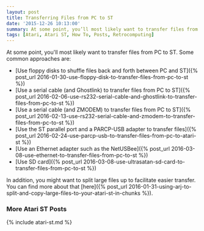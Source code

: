 ```yaml
---
layout: post
title: Transferring Files from PC to ST
date: '2015-12-26 10:13:00'
summary: At some point, you’ll most likely want to transfer files from PC to ST. Some common approaches are ...
tags: [Atari, Atari ST, How To, Posts, Retrocomputing]
---
```


At some point, you'll most likely want to transfer files from PC to ST. Some common approaches are:

* [Use floppy disks to shuffle files back and forth between PC and ST]({% post_url 2016-01-30-use-floppy-disk-to-transfer-files-from-pc-to-st %})
* [Use a serial cable (and Ghostlink) to transfer files from PC to ST]({% post_url 2016-02-06-use-rs232-serial-cable-and-ghostlink-to-transfer-files-from-pc-to-st %})
* [Use a serial cable (and ZMODEM) to transfer files from PC to ST]({% post_url 2016-02-13-use-rs232-serial-cable-and-zmodem-to-transfer-files-from-pc-to-st %})
* [Use the ST parallel port and a PARCP-USB adapter to transfer files]({% post_url 2016-02-24-use-parcp-usb-to-transfer-files-from-pc-to-atari-st %})
* [Use an Ethernet adapter such as the NetUSBee]({% post_url 2016-03-08-use-ethernet-to-transfer-files-from-pc-to-st %})
* [Use SD card]({% post_url 2016-03-08-use-ultrasatan-sd-card-to-transfer-files-from-pc-to-st %})

In addition, you might want to split large files up to facilitate easier transfer. You can find more about that [here]({% post_url 2016-01-31-using-arj-to-split-and-copy-large-files-to-your-atari-st-in-chunks %}).


### More Atari ST Posts
 
{% include atari-st.md %}